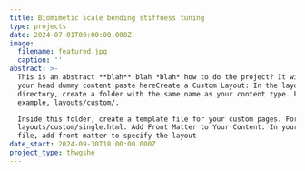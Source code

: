 ```yaml
---
title: Biomimetic scale bending stiffness tuning
type: projects
date: 2024-07-01T00:00:00.000Z
image:
  filename: featured.jpg
  caption: ''
abstract: >-
  This is an abstract **blah** blah *blah* how to do the project? It will track
  your head dummy content paste hereCreate a Custom Layout: In the layouts
  directory, create a folder with the same name as your content type. For
  example, layouts/custom/.

  Inside this folder, create a template file for your custom pages. For example,
  layouts/custom/single.html. Add Front Matter to Your Content: In your Markdown
  file, add front matter to specify the layout
date_start: 2024-09-30T18:00:00.000Z
project_type: thwgshe
---
```


